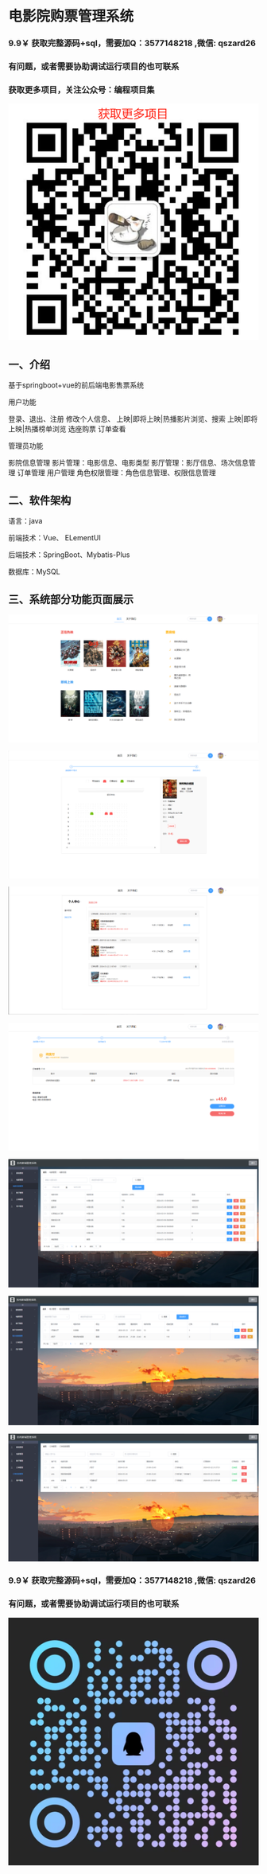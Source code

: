 # 电影院购票管理系统

### 9.9￥ 获取完整源码+sql，需要加Q：3577148218 ,微信: qszard26
### 有问题，或者需要协助调试运行项目的也可联系
### 获取更多项目，关注公众号：编程项目集

![img.png](img.png)

## 一、介绍

基于springboot+vue的前后端电影售票系统

用户功能

登录、退出、注册
修改个人信息、
上映|即将上映|热播影片浏览、搜索
上映|即将上映|热播榜单浏览
选座购票
订单查看

管理员功能

影院信息管理
影片管理：电影信息、电影类型
影厅管理：影厅信息、场次信息管理
订单管理
用户管理
角色权限管理：角色信息管理、权限信息管理

## 二、软件架构

语言：java

前端技术：Vue、 ELementUI

后端技术：SpringBoot、Mybatis-Plus

数据库：MySQL

## 三、系统部分功能页面展示

![img_1.png](imgs/img_1.png)

![img_2.png](imgs/img_2.png)

![img_3.png](imgs/img_3.png)

![img_4.png](imgs/img_4.png)

![img_5.png](imgs/img_5.png)

![img_6.png](imgs/img_6.png)

![img_7.png](imgs/img_7.png)

### 9.9￥ 获取完整源码+sql，需要加Q：3577148218 ,微信: qszard26
### 有问题，或者需要协助调试运行项目的也可联系

![img.png](imgs/img.png)






